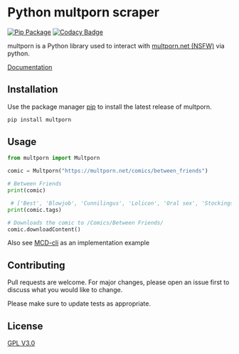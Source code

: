 # Python multporn scraper

[![Pip Package](https://github.com/pyporn-san/MPdownloader/workflows/Upload%20Python%20Package/badge.svg)](https://pypi.org/project/Multporn/) [![Codacy Badge](https://api.codacy.com/project/badge/Grade/0d152a094f5c481e8b886be58e13aeaf)](https://app.codacy.com/gh/pyporn-san/Multporn?utm_source=github.com&utm_medium=referral&utm_content=pyporn-san/Multporn&utm_campaign=Badge_Grade)

multporn is a Python library used to interact with [multporn.net (NSFW)](https://multporn.net/) via python.

[Documentation](https://multporn.readthedocs.io/en/latest/)

## Installation

Use the package manager [pip](https://pip.pypa.io/en/stable/) to install the latest release of multporn.

```bash
pip install multporn
```

## Usage

```python
from multporn import Multporn

comic = Multporn("https://multporn.net/comics/between_friends")

# Between Friends
print(comic)

 # ['Best', 'Blowjob', 'Cunnilingus', 'Lolicon', 'Oral sex', 'Stockings', 'Straight', 'Straight Shota', 'Virgin']
print(comic.tags)

# Downloads the comic to /Comics/Between Friends/
comic.downloadContent()
```

Also see [MCD-cli](https://github.com/pyporn-san/MCD-CLI/) as an implementation example

## Contributing

Pull requests are welcome. For major changes, please open an issue first to discuss what you would like to change.

Please make sure to update tests as appropriate.

## License

[GPL V3.0](https://choosealicense.com/licenses/gpl-3.0/)
